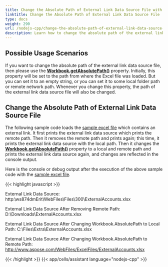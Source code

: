 ```yaml
---
title: Change the Absolute Path of External Link Data Source File with Node.js via C++
linktitle: Change the Absolute Path of External Link Data Source File
type: docs
weight: 290
url: /nodejs-cpp/change-the-absolute-path-of-external-link-data-source-file/
description: Learn how to change the absolute path of the external link data source file using Aspose.Cells for Node.js via C++. 
---
```


## Possible Usage Scenarios

If you want to change the absolute path of the external link data source file, then please use the [**Workbook.getAbsolutePath()**](https://reference.aspose.com/cells/nodejs-cpp/workbook/#getAbsolutePath--) property. Initially, this property will be set to the path from where the Excel file was loaded. But you can set it to an empty string, or you can set it to some local folder path or remote network path. Whenever you change this property, the path of the external link data source file will also be changed.

## Change the Absolute Path of External Link Data Source File

The following sample code loads the [sample excel file](5115146.xlsx) which contains an external link. It first prints the external link data source which prints the remote path. Then it removes the remote path and prints again; this time, it prints the external link data source with the local path. Then it changes the [**Workbook.getAbsolutePath()**](https://reference.aspose.com/cells/nodejs-cpp/workbook/#getAbsolutePath--) property to a local and remote path and prints the external link data source again, and changes are reflected in the console output.

Here is the console or debug output after the execution of the above sample code with the [sample excel file](5115146.xlsx).

{{< highlight javascript >}}

External Link Data Source: http:\\ws874dmErit\WebFiles\Files\300\ExternalAccounts.xlsx

External Link Data Source After Removing Remote Path: D:\Downloads\ExternalAccounts.xlsx

External Link Data Source After Changing Workbook.AbsolutePath to Local Path: C:\Files\Extra\ExternalAccounts.xlsx

External Link Data Source After Changing Workbook.AbsolutePath to Remote Path: http://www.aspose.com/WebFiles/ExcelFiles/ExternalAccounts.xlsx

{{< /highlight >}}
{{< app/cells/assistant language="nodejs-cpp" >}}